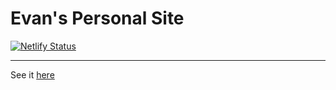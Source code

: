 # Evan's Personal Site
[![Netlify Status](https://api.netlify.com/api/v1/badges/a5f0cf64-7bd9-49fd-81a7-86432ebc5d5d/deploy-status)](https://app.netlify.com/sites/sunny-stroopwafel-38b68b/deploys)
___
See it [here](https://www.evanfriedenberg.com/)
